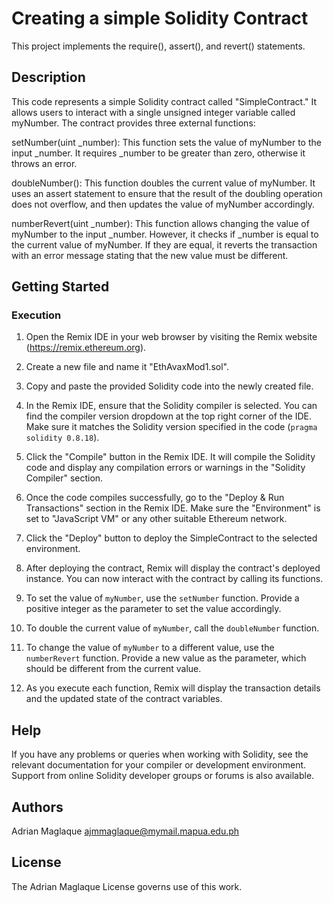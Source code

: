 # Creating a simple Solidity Contract

This project implements the require(), assert(), and revert() statements.

## Description

This code represents a simple Solidity contract called "SimpleContract." It allows users to interact with a single unsigned integer variable called myNumber. The contract provides three external functions:

setNumber(uint _number): This function sets the value of myNumber to the input _number. It requires _number to be greater than zero, otherwise it throws an error.

doubleNumber(): This function doubles the current value of myNumber. It uses an assert statement to ensure that the result of the doubling operation does not overflow, and then updates the value of myNumber accordingly.

numberRevert(uint _number): This function allows changing the value of myNumber to the input _number. However, it checks if _number is equal to the current value of myNumber. If they are equal, it reverts the transaction with an error message stating that the new value must be different.

## Getting Started

### Execution

1. Open the Remix IDE in your web browser by visiting the Remix website (https://remix.ethereum.org).

2. Create a new file and name it "EthAvaxMod1.sol".

3. Copy and paste the provided Solidity code into the newly created file.

4. In the Remix IDE, ensure that the Solidity compiler is selected. You can find the compiler version dropdown at the top right corner of the IDE. Make sure it matches the Solidity version specified in the code (`pragma solidity 0.8.18`).

5. Click the "Compile" button in the Remix IDE. It will compile the Solidity code and display any compilation errors or warnings in the "Solidity Compiler" section.

6. Once the code compiles successfully, go to the "Deploy & Run Transactions" section in the Remix IDE. Make sure the "Environment" is set to "JavaScript VM" or any other suitable Ethereum network.

7. Click the "Deploy" button to deploy the SimpleContract to the selected environment.

8. After deploying the contract, Remix will display the contract's deployed instance. You can now interact with the contract by calling its functions.

9. To set the value of `myNumber`, use the `setNumber` function. Provide a positive integer as the parameter to set the value accordingly.

10. To double the current value of `myNumber`, call the `doubleNumber` function.

11. To change the value of `myNumber` to a different value, use the `numberRevert` function. Provide a new value as the parameter, which should be different from the current value.

12. As you execute each function, Remix will display the transaction details and the updated state of the contract variables.
    
## Help

If you have any problems or queries when working with Solidity, see the relevant documentation for your compiler or development environment. Support from online Solidity developer groups or forums is also available.

## Authors

Adrian Maglaque
ajmmaglaque@mymail.mapua.edu.ph

## License

The Adrian Maglaque License governs use of this work.
